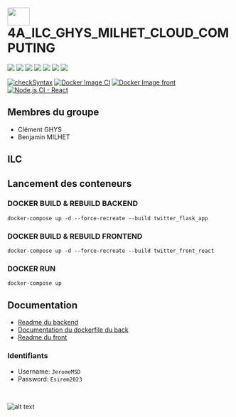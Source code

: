 #  <img src="https://github.com/benjamin-milhet/4A_ILC_GHYS_MILHET_CLOUD_COMPUTING/blob/main/images/logo-redbird.png" height="40" width="50" /> 4A_ILC_GHYS_MILHET_CLOUD_COMPUTING

<img src="https://img.shields.io/badge/Python-FFD43B?style=for-the-badge&logo=python&logoColor=blue" /> <img src="https://img.shields.io/badge/redis-%23DD0031.svg?&style=for-the-badge&logo=redis&logoColor=white" /> <img src="https://img.shields.io/badge/TypeScript-007ACC?style=for-the-badge&logo=typescript&logoColor=white" /> <img src="https://img.shields.io/badge/React-20232A?style=for-the-badge&logo=react&logoColor=61DAFB" /> <img src="https://img.shields.io/badge/Docker-2CA5E0?style=for-the-badge&logo=docker&logoColor=white" /> <img src="https://img.shields.io/badge/GitHub_Actions-2088FF?style=for-the-badge&logo=github-actions&logoColor=white" /> <img src="https://img.shields.io/badge/GitHub-100000?style=for-the-badge&logo=github&logoColor=white" />


[![checkSyntax](https://github.com/benjamin-milhet/4A_ILC_GHYS_MILHET_CLOUD_COMPUTING/actions/workflows/CheckSyntax.yml/badge.svg)](https://github.com/benjamin-milhet/4A_ILC_GHYS_MILHET_CLOUD_COMPUTING/actions/workflows/CheckSyntax.yml)
[![Docker Image CI](https://github.com/benjamin-milhet/4A_ILC_GHYS_MILHET_CLOUD_COMPUTING/actions/workflows/docker-image.yml/badge.svg)](https://github.com/benjamin-milhet/4A_ILC_GHYS_MILHET_CLOUD_COMPUTING/actions/workflows/docker-image.yml)
[![Docker Image front](https://github.com/benjamin-milhet/4A_ILC_GHYS_MILHET_CLOUD_COMPUTING/actions/workflows/docker-image-front.yml/badge.svg)](https://github.com/benjamin-milhet/4A_ILC_GHYS_MILHET_CLOUD_COMPUTING/actions/workflows/docker-image-front.yml)
[![Node.js CI - React](https://github.com/benjamin-milhet/4A_ILC_GHYS_MILHET_CLOUD_COMPUTING/actions/workflows/node.js.yml/badge.svg)](https://github.com/benjamin-milhet/4A_ILC_GHYS_MILHET_CLOUD_COMPUTING/actions/workflows/node.js.yml)


## Membres du groupe
 - Clément GHYS
 - Benjamin MILHET
 
## ILC

## Lancement des conteneurs

### DOCKER BUILD & REBUILD BACKEND
```
docker-compose up -d --force-recreate --build twitter_flask_app
```

### DOCKER BUILD & REBUILD FRONTEND
```
docker-compose up -d --force-recreate --build twitter_front_react
```

### DOCKER RUN
```
docker-compose up
```

## Documentation

 - [Readme du backend](https://github.com/benjamin-milhet/4A_ILC_GHYS_MILHET_CLOUD_COMPUTING/blob/main/back/README.md)
 - [Documentation du dockerfile du back](https://github.com/benjamin-milhet/4A_ILC_GHYS_MILHET_CLOUD_COMPUTING/blob/main/back/Readme-Dockerfile.md)
 - [Readme du front](https://github.com/benjamin-milhet/4A_ILC_GHYS_MILHET_CLOUD_COMPUTING/blob/main/front/README.md)
 
### Identifiants

- Username: ```JeromeMSD```
- Password: ```Esirem2023```

</br>


![alt text](https://github.com/benjamin-milhet/4A_ILC_GHYS_MILHET_CLOUD_COMPUTING/blob/main/images/meme.jpg?raw=true)
